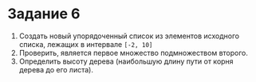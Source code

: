# Задание 6
1. Создать новый упорядоченный список из элементов исходного списка, лежащих в интервале `[-2, 10]`
2. Проверить, является первое множество подмножеством второго.
3. Определить высоту дерева (наибольшую длину пути от корня дерева до его листа).